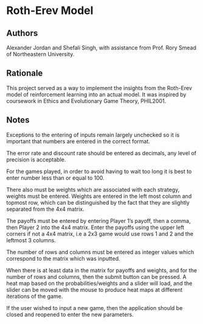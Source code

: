 # Roth-Erev Model 

## Authors
Alexander Jordan and Shefali Singh, with assistance from Prof. Rory Smead of Northeastern University. 

## Rationale
This project served as a way to implement the insights from the Roth-Erev model of reinforcement learning into an actual model. It was inspired by coursework 
in Ethics and Evolutionary Game Theory, PHIL2001. 

## Notes 
Exceptions to the entering of inputs remain largely unchecked so it is important that numbers are entered in the correct format. 

The error rate and discount rate should be entered as decimals, any level of precision is acceptable.

For the games played, in order to avoid having to wait too long it is best to enter number less than or equal to 100. 

There also must be weights which are associated with each strategy, weights must be entered. Weights are entered in the left most column and topmost row, which can be distinguished by the fact that they are slightly separated from the 4x4 matrix. 

The payoffs must be entered by entering Player 1’s payoff, then a comma, then Player 2 into the 4x4 matrix.  Enter the payoffs using the upper left corners if not a 4x4 matrix, i.e a 2x3 game would use rows 1 and 2 and the leftmost 3 columns. 

The number of rows and columns must be entered as integer values which correspond to the matrix which was inputted.

When there is at least data in the matrix for payoffs and weights, and for the number of rows and columns, then the submit button can be pressed. A heat map based on the probabilities/weights and a slider will load, and the slider can be moved with the mouse to produce heat maps at different iterations of the game. 

If the user wished to input a new game, then the application should be closed and reopened to enter the new parameters. 
